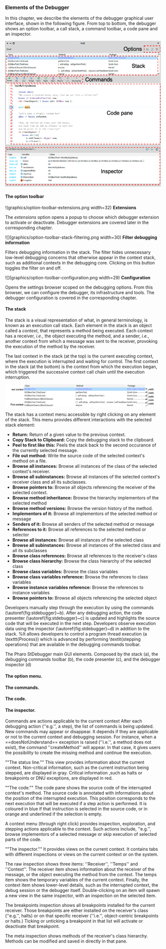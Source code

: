 ### Elements of the Debugger

In this chapter, we describe the elements of the debugger graphical user interface, shown in the following figure. 
From top to bottom, the debugger shows an option toolbar, a call stack, a command toolbar, a code pane and an inspector.

![The debugger GUI.](graphics/debugger-elements.png)

#### The option toolbar

!(graphics/option-toolbar-extensions.png width=32) **Extensions**

The _extensions_ option opens a popup to choose which debugger extension to activate or deactivate.
Debugger extensions are covered later in the corresponding chapter.

![](graphics/option-toolbar-stack-filtering.png  width=30) **Filter debugging information**

Filters debugging information in the stack.
The filter hides unnecessary low-level debugging concerns that otherwise appear in the context stack, such as additional contexts in the debugging core.
Clicking on this button toggles the filter on and off.

![](graphics/option-toolbar-configuration.png width=29) **Configuration**

Opens the settings browser scoped on the debugging options.
From this browser, we can configure the debugger, its infrastructure and tools.
The debugger configuration is covered in the corresponding chapter.

#### The stack
The stack is a visual representation of what, in general terminology, is known as an execution call stack.
Each element in the stack is an object called a *context*, that represents a method being executed.
Each context has a receiver, *i.e.*, the object executing the method, and a sender, *i.e.*, another context from which a message was sent to the receiver, provoking the execution of the method by the receiver.

The last context in the stack (at the top) is the current executing context, where the execution is interrupted and waiting for control. The first context in the stack (at the bottom) is the context from which the execution began, which triggered the successive context call chain until the execution interruption.

![The stack, with its context call chain.](graphics/stack.png)

The stack has a context menu accessible by right clicking on any element of the stack. This menu provides different interactions with the selected stack element: 
- **Return:** Return of a given value to the previous context.
- **Copy Stack to Clipboard:** Copy the debugging stack to the clipboard.
- **Peel to first like this:** Peels the stack back to the second occurance of the currently selected message.
- **File out method:** Write the source code of the selected context's method on a file.
- **Browse all instances:** Browse all instances of the class of the selected context's receiver.
- **Browse all subinstances:** Browse all instances of the selected context's receiver class and all its subclasses.
- **Browse pointers to:** Browse all objects referencing the receiver of the selected context.
- **Browse method inheritance:** Browse the hierarchy implementors of the selected method
- **Browse method versions:** Browse the version history of the method.
- **Implementors of it:** Browse all implementors of the selected method or message
- **Senders of it:** Browse all senders of the selected method or message
- **References to it:** Browse all references to the selected method or selector
- **Browse all instances:** Browse all instances of the selected class
- **Browse all subinstances:** Browse all instances of the selected class and all its subclasses
- **Browse class references:** Browse all references to the receiver's class
- **Browse class hierarchy:** Browse the class hierarchy of the selected class
- **Browse class variables:** Browse the class variables
- **Browse class variables reference:** Browse the references to class variables
- **Browse instance variables reference:** Browse the references to instance variables
- **Browse pointers to:** Browse all objects referencing the selected object






Developers manually step through the execution by using the commands (\autoref{fig:stdebugger}~b).
After any debugging action, the code presenter (\autoref{fig:stdebugger}~c) is updated and highlights the source code that will be executed in the next step.
Developers observe execution data using the inspector (\autoref{fig:stdebugger}~d) in addition to the stack.
%It allows developers to control a program thread execution (a \texttt{Process}) which is advanced by performing \textit{stepping operations} that are available in the debugging commands toolbar.

The Pharo StDebugger main GUI elements. Composed by the stack (a), the debugging commands toolbar (b), the code presenter (c), and the debugger inspector (d)







#### The option menu.


#### The commands.

#### The code.

#### The inspector.
Commands are actions applicable to the current context
After each debugging action (''e.g.'', a step), the list of commands is being updated.
New commands may appear or disappear.
It depends if they are applicable or not to the current context and debugging session.
For instance, when a ==doesNotUnderstand== exception is raised (''i.e.'', a method does not exist), the command ''createMethod'' will appear.
In that case, it gives users the possibility to create the missing method and continue the execution.

""The status line.""
This view provides information about the current context.
Non-critical information, such as the current instruction being stepped, are displayed in gray.
Critical information ,such as halts or breakpoints or DNU exceptions, are displayed in red.

""The code.""
The code pane shows the source code of the interrupted context's method.
The source code is annotated with informations about the position of the interrupted execution.
This position corresponds to the next execution that will be executed if a step action is performed.
It is coloured in blue if that instruction is selected in the source code, or in orange and underlined if the selection is empty.

A context menu (through right click) provides inspection, exploration, and stepping actions applicable to the context.
Such actions include, ''e.g.'', browse implementors of a selected message or skip execution of selected parts of the code.

""The inspector.""
It provides views on the current context.
It contains tabs with different inspections or views on the current context or on the system.

The raw inspection shows three items: ''Receiver'', ''Temps'' and ''Context''.
The receiver item shows information about the receiver of the message, or the object executing the method from the context.
The temps item shows the temporary variables of the current context.
Finally, the context item shows lower-level details, such as the interrupted context, the debug session or the debugger itself.
Double-clicking on an item will spawn a new view in the same inspector, with an inspection on the selected item.

The breakpoints inspection shows all breakpoints installed for the current receiver.
Those breakpoints are either installed on the receiver's class (''e.g.'', halts) or on that specific receiver (''i.e.'', object-centric breakpoints or halts.)
Ticking or unticking a breakpoint in that list will activate or deactivate that breakpoint.

The meta inspection shows methods of the receiver's class hierarchy.
Methods can be modified and saved in directly in that pane.

